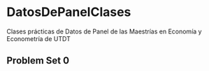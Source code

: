 # DatosDePanelClases
Clases prácticas de Datos de Panel de las Maestrías en Economía y Econometría de UTDT 

## Problem Set 0 

